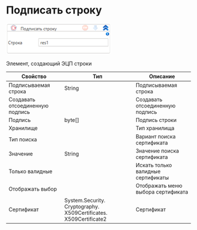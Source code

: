 # Подписать строку

![](<../../../../.gitbook/assets/image (405).png>)

Элемент, создающий ЭЦП строки

| Свойство                        | Тип                                                               | Описание                           |
| ------------------------------- | ----------------------------------------------------------------- | ---------------------------------- |
| Подписываемая строка            | String                                                            | Подписываемая строка               |
| Создавать отсоединенную подпись |                                                                   | Создавать отсоединенную подпись    |
| Подпись                         | byte\[]                                                           | Подпись строки                     |
| Хранилище                       |                                                                   | Тип хранилища                      |
| Тип поиска                      |                                                                   | Вариант поиска сертификата         |
| Значение                        | String                                                            | Значение поиска сертификата        |
| Только валидные                 |                                                                   | Искать только валидные сертификаты |
| Отображать выбор                |                                                                   | Отображать меню выбора сертификата |
| Сертификат                      | System.Security. Cryptography. X509Certificates. X509Certificate2 | Сертификат                         |

